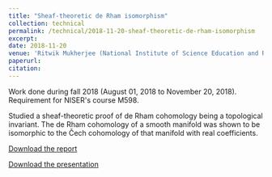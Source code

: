 ```yaml
---
title: "Sheaf-theoretic de Rham isomorphism"
collection: technical
permalink: /technical/2018-11-20-sheaf-theoretic-de-rham-isomorphism
excerpt:
date: 2018-11-20
venue: 'Ritwik Mukherjee (National Institute of Science Education and Research, Bhubaneswar)'
paperurl: 
citation: 
---
```

Work done during fall 2018 (August 01, 2018 to November 20, 2018). Requirement for NISER's course M598.

Studied a sheaf-theoretic proof of de Rham cohomology being a topological invariant. The de Rham cohomology of a smooth manifold was shown to be isomorphic to the Čech cohomology of that manifold with real coefficients.

[Download the report](https://gkorpal.github.io/files/fall2018-de_rham_isomorphsim-gaurish.pdf)

[Download the presentation](https://gkorpal.github.io/files/fall2018-de_rham_isomorphsim-ppt-gaurish.pdf)

